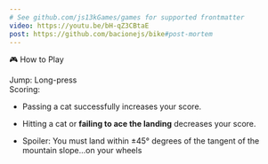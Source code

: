 ```yaml
---
# See github.com/js13kGames/games for supported frontmatter
video: https://youtu.be/bH-qZ3CBtaE
post: https://github.com/bacionejs/bike#post-mortem
---
```

🎮 How to Play  

Jump: Long-press  
Scoring:
- Passing a cat successfully increases your score.
- Hitting a cat or **failing to ace the landing** decreases your score.

- Spoiler: You must land within ±45° degrees of the tangent of the mountain slope...on your wheels